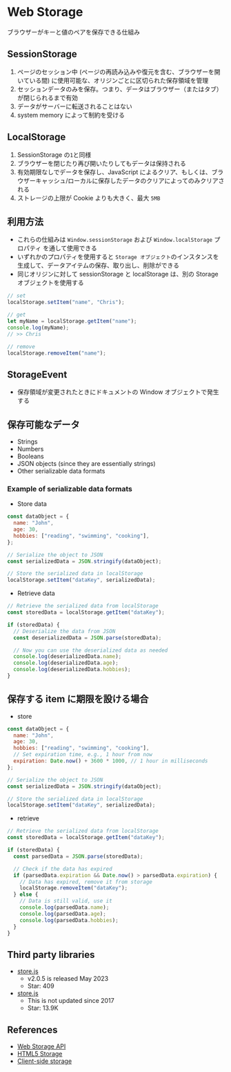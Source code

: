 # Web Storage

ブラウザーがキーと値のペアを保存できる仕組み

## SessionStorage

1. ページのセッション中 (ページの再読み込みや復元を含む、ブラウザーを開いている間) に使用可能な、オリジンごとに区切られた保存領域を管理
2. セッションデータのみを保存。つまり、データはブラウザー（またはタブ）が閉じられるまで有効
3. データがサーバーに転送されることはない
4. system memory によって制約を受ける

## LocalStorage

1. SessionStorage の`1`と同様
2. ブラウザーを閉じたり再び開いたりしてもデータは保持される
3. 有効期限なしでデータを保存し、JavaScript によるクリア、もしくは、ブラウザーキャッシュ/ローカルに保存したデータのクリアによってのみクリアされる
4. ストレージの上限が Cookie よりも大きく、最大 `5MB`

## 利用方法

- これらの仕組みは `Window.sessionStorage` および `Window.localStorage` プロパティ を通して使用できる
- いずれかのプロパティを使用すると `Storage オブジェクト`のインスタンスを生成して、データアイテムの保存、取り出し、削除ができる
- 同じオリジンに対して sessionStorage と localStorage は、別の Storage オブジェクトを使用する

```js
// set
localStorage.setItem("name", "Chris");

// get
let myName = localStorage.getItem("name");
console.log(myName);
// >> Chris

// remove
localStorage.removeItem("name");
```

## StorageEvent

- 保存領域が変更されたときにドキュメントの Window オブジェクトで発生する

## 保存可能なデータ

- Strings
- Numbers
- Booleans
- JSON objects (since they are essentially strings)
- Other serializable data formats

### Example of serializable data formats

- Store data

```js
const dataObject = {
  name: "John",
  age: 30,
  hobbies: ["reading", "swimming", "cooking"],
};

// Serialize the object to JSON
const serializedData = JSON.stringify(dataObject);

// Store the serialized data in localStorage
localStorage.setItem("dataKey", serializedData);
```

- Retrieve data

```js
// Retrieve the serialized data from localStorage
const storedData = localStorage.getItem("dataKey");

if (storedData) {
  // Deserialize the data from JSON
  const deserializedData = JSON.parse(storedData);

  // Now you can use the deserialized data as needed
  console.log(deserializedData.name);
  console.log(deserializedData.age);
  console.log(deserializedData.hobbies);
}
```

## 保存する item に期限を設ける場合

- store

```js
const dataObject = {
  name: "John",
  age: 30,
  hobbies: ["reading", "swimming", "cooking"],
  // Set expiration time, e.g., 1 hour from now
  expiration: Date.now() + 3600 * 1000, // 1 hour in milliseconds
};

// Serialize the object to JSON
const serializedData = JSON.stringify(dataObject);

// Store the serialized data in localStorage
localStorage.setItem("dataKey", serializedData);
```

- retrieve

```js
// Retrieve the serialized data from localStorage
const storedData = localStorage.getItem("dataKey");

if (storedData) {
  const parsedData = JSON.parse(storedData);

  // Check if the data has expired
  if (parsedData.expiration && Date.now() > parsedData.expiration) {
    // Data has expired, remove it from storage
    localStorage.removeItem("dataKey");
  } else {
    // Data is still valid, use it
    console.log(parsedData.name);
    console.log(parsedData.age);
    console.log(parsedData.hobbies);
  }
}
```

## Third party libraries

- [store.js](https://github.com/jaywcjlove/store.js)
  - v2.0.5 is released May 2023
  - Star: 409
- [store.js](https://github.com/marcuswestin/store.js)
  - This is not updated since 2017
  - Star: 13.9K

## References

- [Web Storage API](https://developer.mozilla.org/en-US/docs/Web/API/Web_Storage_API)
- [HTML5 Storage](https://www.gwtproject.org/doc/latest/DevGuideHtml5Storage.html)
- [Client-side storage](https://developer.mozilla.org/en-US/docs/Learn/JavaScript/Client-side_web_APIs/Client-side_storage)
